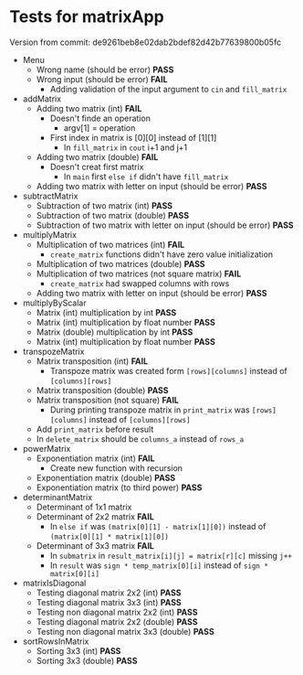 # Tests for matrixApp
Version from commit: de9261beb8e02dab2bdef82d42b77639800b05fc
- Menu
  - Wrong name (should be error) **PASS**
  - Wrong input (should be error) **FAIL**
    - Adding validation of the input argument to `cin` and `fill_matrix`
- addMatrix
  - Adding two matrix (int) **FAIL**
    - Doesn't finde an operation
      - argv\[1] = operation
    - First index in matrix is \[0]\[0] instead of \[1]\[1]
      - In `fill_matrix` in `cout` i+1 and j+1
  - Adding two matrix (double) **FAIL**
    - Doesn't creat first matrix
      - In `main` first `else if` didn't have `fill_matrix`
  - Adding two matrix with letter on input (should be error) **PASS**
- subtractMatrix
  - Subtraction of two matrix (int) **PASS**
  - Subtraction of two matrix (double) **PASS**
  - Subtraction of two matrix with letter on input (should be error) **PASS**
- multiplyMatrix
  - Multiplication of two matrices (int) **FAIL**
    - `create_matrix` functions didn't have zero value initialization
  - Multiplication of two matrices (double) **PASS**
  - Multiplication of two matrices (not square matrix) **FAIL**
    - `create_matrix` had swapped columns with rows 
  - Adding two matrix with letter on input (should be error) **PASS**
- multiplyByScalar
  - Matrix (int) multiplication by int **PASS**
  - Matrix (int) multiplication by float number **PASS**
  - Matrix (double) multiplication by int **PASS**
  - Matrix (int) multiplication by float number **PASS**
- transpozeMatrix
  - Matrix transposition (int) **FAIL**
    - Transpoze matrix was created form `[rows][columns]` instead of `[columns][rows]`
  - Matrix transposition (double) **PASS**
  - Matrix transposition (not square) **FAIL**
    - During printing transpoze matrix in `print_matrix` was `[rows][columns]` instead of `[columns][rows]`
  - Add `print_matrix` before result
  - In  `delete_matrix` should be `columns_a` instead of `rows_a`
- powerMatrix
  - Exponentiation matrix (int) **FAIL**
    - Create new function with recursion
  - Exponentiation matrix (double) **PASS**
  - Exponentiation matrix (to third power) **PASS**
- determinantMatrix 
  - Determinant of 1x1 matrix 
  - Determinant of 2x2 matrix **FAIL**
    - In `else if` was `(matrix[0][1] - matrix[1][0])` instead of `(matrix[0][1] * matrix[1][0])`
  - Determinant of 3x3 matrix **FAIL**
    - In `submatrix` in `result_matrix[i][j] = matrix[r][c]` missing `j++`
    - In `result` was `sign * temp_matrix[0][i]` instead of `sign * matrix[0][i]`
- matrixIsDiagonal
  - Testing diagonal matrix 2x2 (int) **PASS**
  - Testing diagonal matrix 3x3 (int) **PASS**
  - Testing non diagonal matrix 2x2 (int) **PASS**
  - Testing diagonal matrix 2x2 (double) **PASS**
  - Testing non diagonal matrix 3x3 (double) **PASS**
- sortRowsInMatrix
  - Sorting 3x3 (int) **PASS**
  - Sorting 3x3 (double) **PASS**